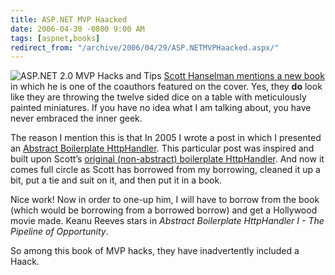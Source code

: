 ```yaml
---
title: ASP.NET MVP Haacked
date: 2006-04-30 -0800 9:00 AM
tags: [aspnet,books]
redirect_from: "/archive/2006/04/29/ASP.NETMVPHaacked.aspx/"
---
```


![ASP.NET 2.0 MVP Hacks and
Tips](https://haacked.com/images/ASP.NET_Hacks.jpg) [Scott Hanselman
mentions a new
book](http://www.hanselman.com/blog/ASPNETMVPHacks.aspx "ASP.NET MVP Hacks")
in which he is one of the coauthors featured on the cover. Yes, they
**do** look like they are throwing the twelve sided dice on a table with
meticulously painted miniatures. If you have no idea what I am talking
about, you have never embraced the inner geek.

The reason I mention this is that In 2005 I wrote a post in which I
presented an [Abstract Boilerplate
HttpHandler](https://haacked.com/archive/2005/03/17/2394.aspx "Boilerplate HttpHandler").
This particular post was inspired and built upon Scott’s [original
(non-abstract) boilerplate
HttpHandler](http://www.hanselman.com/blog/PermaLink,guid,5c59d662-b250-4eb2-96e4-f274295bd52e.aspx "Boilerplate HttpHandler").
And now it comes full circle as Scott has borrowed from my borrowing,
cleaned it up a bit, put a tie and suit on it, and then put it in a
book.

Nice work! Now in order to one-up him, I will have to borrow from the
book (which would be borrowing from a borrowed borrow) and get a
Hollywood movie made. Keanu Reeves stars in *Abstract Boilerplate
HttpHandler I - The Pipeline of Opportunity*.

So among this book of MVP hacks, they have inadvertently included a
Haack.

